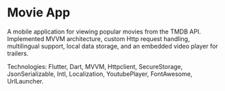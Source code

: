 # Movie App
A mobile application for viewing popular movies from the TMDB API. Implemented MVVM architecture, custom Http request handling, multilingual support, local data storage, and an embedded video player for trailers.

Technologies: Flutter, Dart, MVVM, Httpclient, SecureStorage, JsonSerializable, Intl, Localization, YoutubePlayer, FontAwesome, UrlLauncher.
